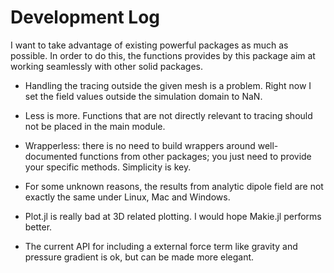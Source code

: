 # Development Log

I want to take advantage of existing powerful packages as much as possible.
In order to do this, the functions provides by this package aim at working seamlessly with other solid packages.

* Handling the tracing outside the given mesh is a problem. Right now I set the field values outside the simulation domain to NaN.

* Less is more. Functions that are not directly relevant to tracing should not be placed in the main module.

* Wrapperless: there is no need to build wrappers around well-documented functions from other packages; you just need to provide your specific methods. Simplicity is key.

* For some unknown reasons, the results from analytic dipole field are not exactly the same under Linux, Mac and Windows.

* Plot.jl is really bad at 3D related plotting. I would hope Makie.jl performs better.

* The current API for including a external force term like gravity and pressure gradient is ok, but can be made more elegant.